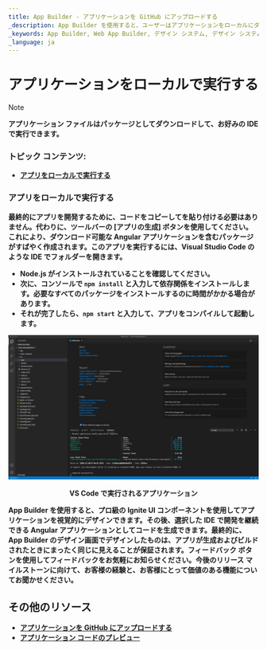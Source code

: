 ```yaml
---
title: App Builder - アプリケーションを GitHub にアップロードする
_description: App Builder を使用すると、ユーザーはアプリケーションをローカルにダウンロードするか、GitHub リポジトリにアップロードするかを選択できます。
_keywords: App Builder, Web App Builder, デザイン システム, デザイン システム UX, UI キット, Sketch, Ignite UI for Angular, Sketch to Angular, Angular, Angular デザイン システム, Sketch から コードをエクスポート, Angular 用のデザイン キット, Sketch UI キット
_language: ja
---
```

# アプリケーションをローカルで実行する

> [!NOTE]
><b>アプリケーション ファイルはパッケージとしてダウンロードして、お好みの IDE で実行できます。


### トピック コンテンツ:
* <a href="#Run-the-app-locally">アプリをローカルで実行する</a>

### アプリをローカルで実行する
最終的にアプリを開発するために、コードをコピーしてを貼り付ける必要はありません。代わりに、ツールバーの [アプリの生成] ボタンを使用してください。これにより、ダウンロード可能な Angular アプリケーションを含むパッケージがすばやく作成されます。このアプリを実行するには、Visual Studio Code のような IDE でフォルダーを開きます。

* Node.js がインストールされていることを確認してください。<br>
* 次に、コンソールで `npm install` と入力して依存関係をインストールします。必要なすべてのパッケージをインストールするのに時間がかかる場合があります。<br>
* それが完了したら、`npm start` と入力して、アプリをコンパイルして起動します。<br>
 
 
<img class="responsive-img" src="../images/App-VSCode-Indigo-Design-App-Builder.png" srcset="../images/App-VSCode-Indigo-Design-App-Builder @2x.png 2x" />
<p style="text-align:center;">VS Code で実行されるアプリケーション</p>

App Builder を使用すると、プロ級の Ignite UI コンポーネントを使用してアプリケーションを視覚的にデザインできます。その後、選択した IDE で開発を継続できる Angular アプリケーションとしてコードを生成できます。最終的に、App Builder のデザイン画面でデザインしたものは、アプリが生成およびビルドされたときにまったく同じに見えることが保証されます。フィードバック ボタンを使用してフィードバックをお気軽にお知らせください。今後のリリース マイルストーンに向けて、お客様の経験と、お客様にとって価値のある機能についてお聞かせください。 


## その他のリソース

<div class="divider--half"></div>

* [アプリケーションを GitHub にアップロードする](upload-application-to-github.md)
* [アプリケーション コードのプレビュー](../preview-code.md)
